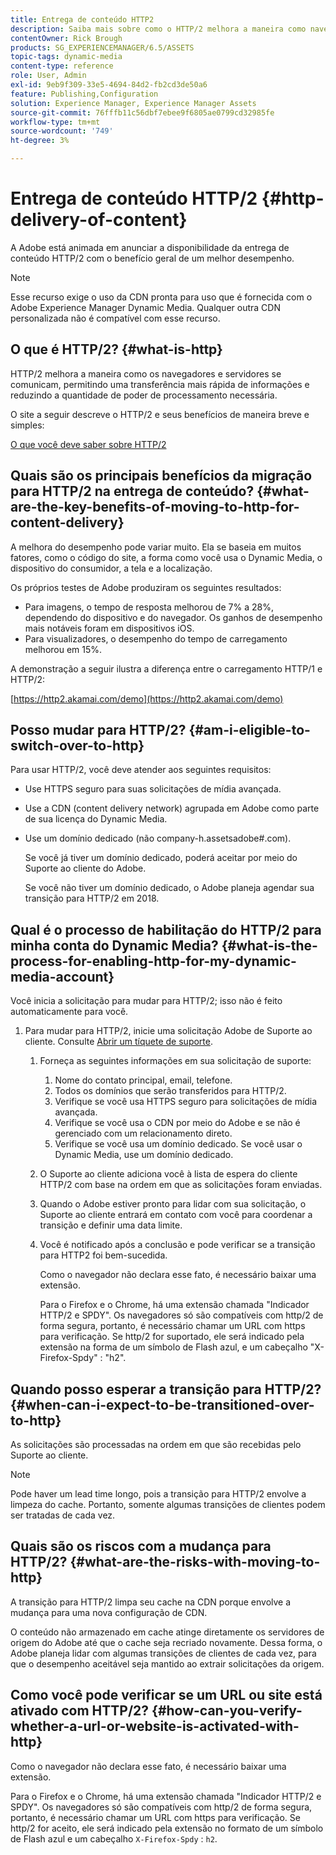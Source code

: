 ```yaml
---
title: Entrega de conteúdo HTTP2
description: Saiba mais sobre como o HTTP/2 melhora a maneira como navegadores e servidores se comunicam, permitindo uma transferência mais rápida de informações e reduzindo a quantidade de poder de processamento necessária.
contentOwner: Rick Brough
products: SG_EXPERIENCEMANAGER/6.5/ASSETS
topic-tags: dynamic-media
content-type: reference
role: User, Admin
exl-id: 9eb9f309-33e5-4694-84d2-fb2cd3de50a6
feature: Publishing,Configuration
solution: Experience Manager, Experience Manager Assets
source-git-commit: 76fffb11c56dbf7ebee9f6805ae0799cd32985fe
workflow-type: tm+mt
source-wordcount: '749'
ht-degree: 3%

---
```


# Entrega de conteúdo HTTP/2 {#http-delivery-of-content}

A Adobe está animada em anunciar a disponibilidade da entrega de conteúdo HTTP/2 com o benefício geral de um melhor desempenho.

>[!NOTE]
>
>Esse recurso exige o uso da CDN pronta para uso que é fornecida com o Adobe Experience Manager Dynamic Media. Qualquer outra CDN personalizada não é compatível com esse recurso.

## O que é HTTP/2? {#what-is-http}

HTTP/2 melhora a maneira como os navegadores e servidores se comunicam, permitindo uma transferência mais rápida de informações e reduzindo a quantidade de poder de processamento necessária.

O site a seguir descreve o HTTP/2 e seus benefícios de maneira breve e simples:

[O que você deve saber sobre HTTP/2](https://www.engadget.com/2015-02-24-what-you-need-to-know-about-http-2.html)

## Quais são os principais benefícios da migração para HTTP/2 na entrega de conteúdo? {#what-are-the-key-benefits-of-moving-to-http-for-content-delivery}

A melhora do desempenho pode variar muito. Ela se baseia em muitos fatores, como o código do site, a forma como você usa o Dynamic Media, o dispositivo do consumidor, a tela e a localização.

Os próprios testes de Adobe produziram os seguintes resultados:

* Para imagens, o tempo de resposta melhorou de 7% a 28%, dependendo do dispositivo e do navegador. Os ganhos de desempenho mais notáveis foram em dispositivos iOS.
* Para visualizadores, o desempenho do tempo de carregamento melhorou em 15%.

A demonstração a seguir ilustra a diferença entre o carregamento HTTP/1 e HTTP/2:

[https://http2.akamai.com/demo](https://http2.akamai.com/demo)

## Posso mudar para HTTP/2? {#am-i-eligible-to-switch-over-to-http}

Para usar HTTP/2, você deve atender aos seguintes requisitos:

* Use HTTPS seguro para suas solicitações de mídia avançada.
* Use a CDN (content delivery network) agrupada em Adobe como parte de sua licença do Dynamic Media.
* Use um domínio dedicado (não company-h.assetsadobe#.com).

  Se você já tiver um domínio dedicado, poderá aceitar por meio do Suporte ao cliente do Adobe.

  Se você não tiver um domínio dedicado, o Adobe planeja agendar sua transição para HTTP/2 em 2018.

## Qual é o processo de habilitação do HTTP/2 para minha conta do Dynamic Media? {#what-is-the-process-for-enabling-http-for-my-dynamic-media-account}

Você inicia a solicitação para mudar para HTTP/2; isso não é feito automaticamente para você.

1. Para mudar para HTTP/2, inicie uma solicitação Adobe de Suporte ao cliente. Consulte [Abrir um tíquete de suporte](https://experienceleague.adobe.com/?support-solution=General&amp;lang=en&amp;support-tab=home#support).

   1. Forneça as seguintes informações em sua solicitação de suporte:

      1. Nome do contato principal, email, telefone.
      1. Todos os domínios que serão transferidos para HTTP/2.
      1. Verifique se você usa HTTPS seguro para solicitações de mídia avançada.
      1. Verifique se você usa o CDN por meio do Adobe e se não é gerenciado com um relacionamento direto.
      1. Verifique se você usa um domínio dedicado. Se você usar o Dynamic Media, use um domínio dedicado.

   1. O Suporte ao cliente adiciona você à lista de espera do cliente HTTP/2 com base na ordem em que as solicitações foram enviadas.
   1. Quando o Adobe estiver pronto para lidar com sua solicitação, o Suporte ao cliente entrará em contato com você para coordenar a transição e definir uma data limite.
   1. Você é notificado após a conclusão e pode verificar se a transição para HTTP2 foi bem-sucedida.

      Como o navegador não declara esse fato, é necessário baixar uma extensão.

      Para o Firefox e o Chrome, há uma extensão chamada &quot;Indicador HTTP/2 e SPDY&quot;. Os navegadores só são compatíveis com http/2 de forma segura, portanto, é necessário chamar um URL com https para verificação. Se http/2 for suportado, ele será indicado pela extensão na forma de um símbolo de Flash azul, e um cabeçalho &quot;X-Firefox-Spdy&quot; : &quot;h2&quot;.

## Quando posso esperar a transição para HTTP/2? {#when-can-i-expect-to-be-transitioned-over-to-http}

As solicitações são processadas na ordem em que são recebidas pelo Suporte ao cliente.

>[!NOTE]
>
>Pode haver um lead time longo, pois a transição para HTTP/2 envolve a limpeza do cache. Portanto, somente algumas transições de clientes podem ser tratadas de cada vez.

## Quais são os riscos com a mudança para HTTP/2? {#what-are-the-risks-with-moving-to-http}

A transição para HTTP/2 limpa seu cache na CDN porque envolve a mudança para uma nova configuração de CDN.

O conteúdo não armazenado em cache atinge diretamente os servidores de origem do Adobe até que o cache seja recriado novamente. Dessa forma, o Adobe planeja lidar com algumas transições de clientes de cada vez, para que o desempenho aceitável seja mantido ao extrair solicitações da origem.

## Como você pode verificar se um URL ou site está ativado com HTTP/2? {#how-can-you-verify-whether-a-url-or-website-is-activated-with-http}

Como o navegador não declara esse fato, é necessário baixar uma extensão.

Para o Firefox e o Chrome, há uma extensão chamada &quot;Indicador HTTP/2 e SPDY&quot;. Os navegadores só são compatíveis com http/2 de forma segura, portanto, é necessário chamar um URL com https para verificação. Se http/2 for aceito, ele será indicado pela extensão no formato de um símbolo de Flash azul e um cabeçalho `X-Firefox-Spdy` : `h2`.
